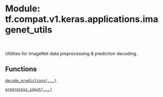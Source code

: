 <div itemscope itemtype="http://developers.google.com/ReferenceObject">
<meta itemprop="name" content="tf.compat.v1.keras.applications.imagenet_utils" />
<meta itemprop="path" content="Stable" />
</div>

# Module: tf.compat.v1.keras.applications.imagenet_utils


<table class="tfo-notebook-buttons tfo-api" align="left">
</table>



Utilities for ImageNet data preprocessing & prediction decoding.



## Functions

[`decode_predictions(...)`](../../../../../tf/keras/applications/imagenet_utils/decode_predictions.md)

[`preprocess_input(...)`](../../../../../tf/keras/applications/imagenet_utils/preprocess_input.md)

